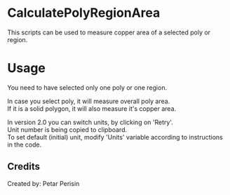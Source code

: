 # CalculatePolyRegionArea
This scripts can be used to measure copper area of a selected poly or region.


# Usage
You need to have selected only one poly or one region.

In case you select poly, it will measure overall poly area.\
If it is a solid polygon, it will also measure it's copper area.

In version 2.0 you can switch units, by clicking on 'Retry'.\
Unit number is being copied to clipboard.\
To set default (initial) unit, modify 'Units' variable according to instructions in the code.


## Credits
Created by: Petar Perisin